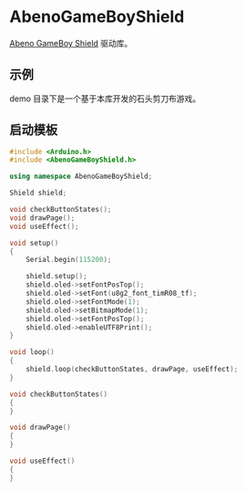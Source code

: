 # AbenoGameBoyShield

[Abeno GameBoy Shield](https://oshwhub.com/rushairer/arduinogameboyshield) 驱动库。

## 示例

demo 目录下是一个基于本库开发的石头剪刀布游戏。

## 启动模板

```c++
#include <Arduino.h>
#include <AbenoGameBoyShield.h>

using namespace AbenoGameBoyShield;

Shield shield;

void checkButtonStates();
void drawPage();
void useEffect();

void setup()
{
    Serial.begin(115200);

    shield.setup();
    shield.oled->setFontPosTop();
    shield.oled->setFont(u8g2_font_timR08_tf);
    shield.oled->setFontMode(1);
    shield.oled->setBitmapMode(1);
    shield.oled->setFontPosTop();
    shield.oled->enableUTF8Print();
}

void loop()
{
    shield.loop(checkButtonStates, drawPage, useEffect);
}

void checkButtonStates()
{
}

void drawPage()
{
}

void useEffect()
{
}
```
